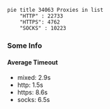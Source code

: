 
```mermaid
pie title 34063 Proxies in list
    "HTTP" : 22733
    "HTTPS": 4762
    "SOCKS" : 10223
```

### Some Info
#### Average Timeout

- mixed: 2.9s
- http: 1.5s
- https: 8.6s
- socks: 6.5s